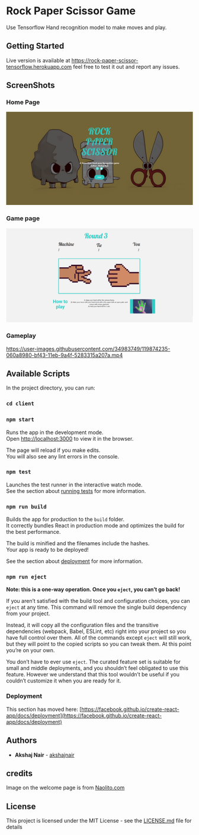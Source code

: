 # Rock Paper Scissor Game

Use Tensorflow Hand recognition model to make moves and play.

## Getting Started

Live version is available at https://rock-paper-scissor-tensorflow.herokuapp.com feel free to test it out and report any issues.

## ScreenShots

### Home Page

![Home Page](https://raw.githubusercontent.com/Akshajnair/rock-paper-scissor-tensorflow-image-recognition/main/screenshots/home.png)

### Game page

![Game Page](https://raw.githubusercontent.com/Akshajnair/rock-paper-scissor-tensorflow-image-recognition/main/screenshots/game.png)

### Gameplay
https://user-images.githubusercontent.com/34983749/119874235-060a8980-bf43-11eb-9a4f-5283315a207a.mp4

## Available Scripts

In the project directory, you can run:

### `cd client`
### `npm start`

Runs the app in the development mode.\
Open [http://localhost:3000](http://localhost:3000) to view it in the browser.

The page will reload if you make edits.\
You will also see any lint errors in the console.

### `npm test`

Launches the test runner in the interactive watch mode.\
See the section about [running tests](https://facebook.github.io/create-react-app/docs/running-tests) for more information.

### `npm run build`

Builds the app for production to the `build` folder.\
It correctly bundles React in production mode and optimizes the build for the best performance.

The build is minified and the filenames include the hashes.\
Your app is ready to be deployed!

See the section about [deployment](https://facebook.github.io/create-react-app/docs/deployment) for more information.

### `npm run eject`

**Note: this is a one-way operation. Once you `eject`, you can’t go back!**

If you aren’t satisfied with the build tool and configuration choices, you can `eject` at any time. This command will remove the single build dependency from your project.

Instead, it will copy all the configuration files and the transitive dependencies (webpack, Babel, ESLint, etc) right into your project so you have full control over them. All of the commands except `eject` will still work, but they will point to the copied scripts so you can tweak them. At this point you’re on your own.

You don’t have to ever use `eject`. The curated feature set is suitable for small and middle deployments, and you shouldn’t feel obligated to use this feature. However we understand that this tool wouldn’t be useful if you couldn’t customize it when you are ready for it.

### Deployment

This section has moved here: [https://facebook.github.io/create-react-app/docs/deployment](https://facebook.github.io/create-react-app/docs/deployment)

## Authors

- **Akshaj Nair** - [akshajnair](https://github.com/Akshajnair)

## credits

Image on the welcome page is from [Naolito.com](Naolito.com)

## License

This project is licensed under the MIT License - see the [LICENSE.md](LICENSE.md) file for details
